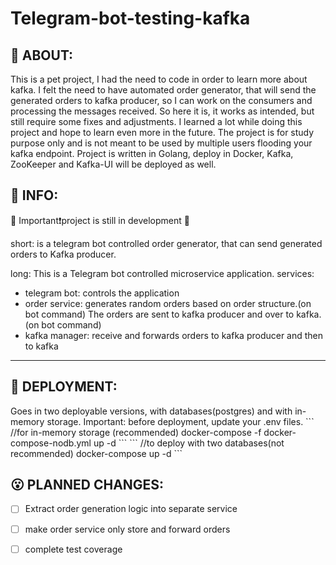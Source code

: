 # Telegram-bot-testing-kafka
<h2> 🐒 ABOUT: </h2>
This is a pet project, I had the need to code in order to learn more about kafka.
I felt the need to have automated order generator, that will send the generated orders to kafka producer, so I can work on the consumers and processing the messages received.
So here it is, it works as intended, but still require some fixes and adjustments.
I learned a lot while doing this project and hope to learn even more in the future.
The project is for study purpose only and is not meant to be used by multiple users flooding your kafka endpoint.
Project is written in Golang, deploy in Docker, Kafka, ZooKeeper and Kafka-UI will be deployed as well.

<h2> 🙈 INFO: </h2>
🔧 Important❗project is still in development 🔧

short: 
is a telegram bot controlled order generator, that can send generated orders to Kafka producer.

long:
This is a Telegram bot controlled microservice application.
services:
- telegram bot: controls the application 
- order service: generates random orders based on order structure.(on bot command)
The orders are sent to kafka producer and over to kafka.(on bot command)
- kafka manager: receive and forwards orders to kafka producer and then to kafka


---
<h2>🤖 DEPLOYMENT:</h2>
Goes in two deployable versions, with databases(postgres) and with in-memory storage.
Important: before deployment, update your .env files.
```
//for in-memory storage (recommended)
docker-compose -f docker-compose-nodb.yml up -d
```
```
//to deploy with two databases(not recommended)
docker-compose up -d
```
<h2> 😮 PLANNED CHANGES: </h2>

- [ ] Extract order generation logic into separate service
- [ ] make order service only store and forward orders
- [ ] complete test coverage 

